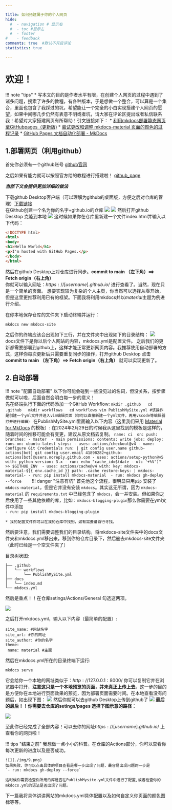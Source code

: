 ```yaml
---

title: 如何搭建属于你的个人网页
hide:
  #  - navigation # 显示右
  #  - toc #显示左
  #  - footer
#    - feedback  
comments: true  #默认不开启评论
statistics: true

---
```


# 欢迎！

!!! note "tips"
    * 写本文的目的是作者水平有限，在创建个人网页的过程中遇到了诸多问题，搜索了许多的教程，有各种版本，于是想做一个整合，可以算是一个集合，里面也包含了我踩过的坑，希望能让一个完全的小白实现搭建个人网页的愿望，如果中间哪几步仍然有表意不明或者坑，请大家在评论区提出或者私信联系我！希望对大家搭建网页有所帮助！引文链接如下：
    * [利用mkdocs部署静态网页至GitHubpages（更新版)](https://blog.csdn.net/m0_63203517/article/details/129755527?ops_request_misc=%257B%2522request%255Fid%2522%253A%2522170895956216777224426415%2522%252C%2522scm%2522%253A%252220140713.130102334.pc%255Fall.%2522%257D&request_id=170895956216777224426415&biz_id=0&utm_medium=distribute.pc_search_result.none-task-blog-2~all~first_rank_ecpm_v1~rank_v31_ecpm-2-129755527-null-null.142^v99^pc_search_result_base4&utm_term=%E5%88%A9%E7%94%A8mkdocs%E5%9C%A8github%E4%B8%8A%E9%83%A8%E7%BD%B2%E4%B8%AA%E4%BA%BA%E7%BD%91%E9%A1%B5&spm=1018.2226.3001.4187)
    * [尝试更改和调整 mkdocs-material 页面的颜色的过程记录](https://ronaldln.github.io/MyPamphlet-Blog/2023/09/16/mkdocs-material/)
    * [GitHub Pages 文档自动化部署 - MkDocs](https://blog.arisa.moe/blog/2022/220407-github-pages/#github-actions)

## 1.部署网页（利用github）
首先你必须有一个github账号 [github官网](https://github.com/)  

之后如果有能力就可以按照官方给的教程进行搭建啦！ [github_page](https://pages.github.com/)

***当然下文会提供更加详细的做法***

下载github Desktop客户端（可以理解为github的桌面版，方便之后对仓库的管理）[下载链接](https://desktop.github.com/)  
在Github创建一个名为你的名字+github.io的仓库
![](./img/1.png)
![](./img//2.png)
然后打开github Desktop 克隆到本地
![](./img/3.png)
这时候如果你在仓库里新建一个文件index.html并输入以下代码：
```html title="index.html"
<!DOCTYPE html>
<html>
<body>
<h1>Hello World</h1>
<p>I'm hosted with GitHub Pages.</p>
</body>
</html>
```
然后在github Desktop上对仓库进行同步。**commit to main （左下角）$\implies$ Fetch origin（右上角）**  
你就可以输入网址：$https://[username].github.io/$ 进行查看了。当然，现在只是一个简单的页面。
想要实现较为复杂的个人主页，你当然可以选择从零开始，但是这里更推荐利用已有的框架。下面我将利用mkdocs并以$material$主题为例进行介绍。

在你本地保存仓库的文件夹下启动终端并运行：
```
mkdocs new mkdocs-site
```
之后你的终端应该会出现如下三行，并在文件夹中出现如下的目录结构：
![](./img/4.png)
docs文件下是你以后个人网站的内容，mkdocs.yml是配置文件。
之后我们的更新都需要部署到github上，这样才能正常更新网页内容。我推荐使用自动部署的方式，这样你每次更新后只需要重复同步的操作，打开github Desktop 点击 **commit to main （左下角）$\implies$ Fetch origin（右上角）** 就可以实现更新了。
## 2.自动部署
!!! note "配置自动部署"
    以下你可能会碰到一些没见过的名词，但没关系，按步骤做就可以啦，后面自然会明白每一步的意义！  
    先在终端执行下面的代码添加一个GitHub Workflow:
    ```
    mkdir .github  
    cd .github  
    mkdir workflows  
    cd workflows
    vim PublishMySite.yml #该操作是创建一个yml文件并进入vim编辑页面（你可以直接新建一个yml文件，再用vscode等编辑器打开进行编辑）
    ```
    在PublishMySite.yml里面输入以下内容（这里我们采用 [Material for MkDocs](https://squidfunk.github.io/mkdocs-material/publishing-your-site/#with-github-actions) 的模板）:
    在2024年2月29日的时候我从这里找到的模板是这样的，随着时间的推移可能会有变更，建议从原文档去复制。
    ```
    name: ci 
    on:
      push:
        branches:
          - master 
          - main
    permissions:
      contents: write
    jobs:
      deploy:
        runs-on: ubuntu-latest
        steps:
          - uses: actions/checkout@v4
          - name: Configure Git Credentials
            run: |
              git config user.name github-actions[bot]
              git config user.email 41898282+github-actions[bot]@users.noreply.github.com
          - uses: actions/setup-python@v5
            with:
              python-version: 3.x
          - run: echo "cache_id=$(date --utc '+%V')" >> $GITHUB_ENV 
          - uses: actions/cache@v4
            with:
              key: mkdocs-material-${{ env.cache_id }}
              path: .cache
              restore-keys: |
                mkdocs-material-
          - run: pip install mkdocs-material 
          - run: mkdocs gh-deploy --force    
    ```
!!! danger "注意有坑"
    首先他这个流程，很明显只用`pip` 安装了 `mkdocs-material`，但是它并没有安装 `mkdocs`。其实这无所谓，因为 `mkdocs-material` 的 `requirements.txt` 中已经包含了 `mkdocs`，会一并安装。但如果你之后使用了一些其他依赖的库，比如：`mkdocs-blogging-plugin`那么你需要在yml文件中添加  
    `- run: pip install mkdocs-blogging-plugin `  

    * 我的配置文件你可以在我的仓库中找到，如有需要请自行寻找。

然后要注意，我们需要调整我们的目录结构。将mkdocs-site文件夹中的docs文件夹和mkdocs.yml移出来，移到你的仓库目录下，然后删去mkdocs-site文件夹（此时已经是一个空文件夹了）  

目录树状图:  
```
├── .github    
│   └── workflows  
│       └── PublishMySite.yml  
├── docs  
│   └── index.md  
└── mkdocs.yml
```

然后是重点！！在仓库setings/Actions/General 勾选这两项。  

![](./img/5.png)

之后打开mkdocs.yml，输入以下内容（最简单的配置）:
```
site_name: #网站名字
site_url: #你的网址
site_author: #你的名字
theme:
 name: material #主题
```
然后在mkdocs.yml所在的目录终端下运行:
```
mkdocs serve
```
它会给你一个本地的网址类似于：$http://127.0.0.1:8000/$
你可以复制它并在浏览器中打开，**注意这只是一个本地预览的页面，并未真正上传上去**。这一步的目的是方便你在本地进行页面效果的预览，因为部署页面需要时间。在本地查看没有问题后，如出现下图：
![](./img//6.png)
然后你就可以去github Desktop上传到github了
![](./img/7.png)
**最后的最后！！你需要去仓库的setings/pages 选择下图示意的路径：**  

![](./img/8.png)

至此你已经完成了全部内容！可以去你的网址$https://[username].github.io/$ 上查看你的网页啦！

!!! tips "结束之前"
    我想做一点小小的科普。在仓库的Actions部分，你可以查看你每次更新的进度以及是否成功。  

    ![](./img/9.png)  
    如果失败，你可以点击具体的项目查看是哪一步出现了问题，最容易出现问题的一步是  
    `- run: mkdocs gh-deploy --force`  

    这时候你需要检查你所用的库是否在PublishMysite.yml文件中进行了配置,或者检查你的mkdocs.yml的语法是否出现了问题。

下一篇我将具体讲讲网站的mkdocs.yml具体配置以及如何自定义你页面的颜色图标等等。